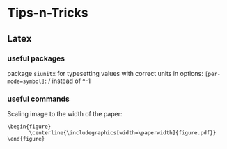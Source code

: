 # Tips-n-Tricks
## Latex 
### useful packages
package `siunitx` for typesetting values with correct units
in options: `[per-mode=symbol]`: / instead of ^-1
### useful commands
Scaling image to the width of the paper: 
 ```
 \begin{figure}
        \centerline{\includegraphics[width=\paperwidth]{figure.pdf}}
 \end{figure}
 ```


 
